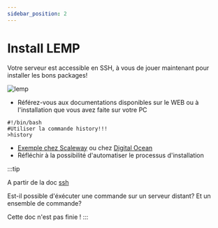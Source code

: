 ```yaml
---
sidebar_position: 2
---
```


# Install LEMP

Votre serveur est accessible en SSH, à vous de jouer maintenant pour installer les bons packages!

![lemp](/img/lemp.png)

- Référez-vous aux documentations disponibles sur le WEB ou à l'installation que vous avez faite sur votre PC 

```
#!/bin/bash
#Utiliser la commande history!!!
>history
```

- [Exemple chez Scaleway](https://www.scaleway.com/en/docs/tutorials/installation-lemp-ubuntu-focal/) ou chez [Digital Ocean](https://www.digitalocean.com/community/tutorials/how-to-install-linux-nginx-mysql-php-lemp-stack-on-ubuntu-22-04)
- Réfléchir à la possibilité d'automatiser le processus d'installation

:::tip

A partir de la doc [ssh](https://www.ssh.com/academy/ssh/command#ssh-command-in-linux)

Est-il possible d'éxécuter une commande sur un serveur distant?
Et un ensemble de commande? 

Cette doc n'est pas finie !
:::

